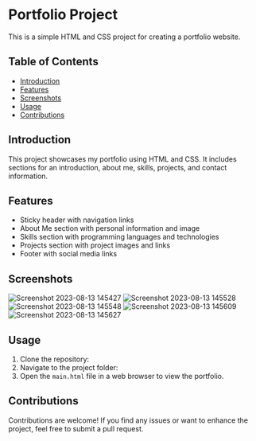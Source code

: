 # Portfolio Project

This is a simple HTML and CSS project for creating a portfolio website.

## Table of Contents

- [Introduction](#introduction)
- [Features](#features)
- [Screenshots](#screenshots)
- [Usage](#usage)
- [Contributions](#contributions)

## Introduction

This project showcases my portfolio using HTML and CSS. It includes sections for an introduction, about me, skills, projects, and contact information.

## Features

- Sticky header with navigation links
- About Me section with personal information and image
- Skills section with programming languages and technologies
- Projects section with project images and links
- Footer with social media links

## Screenshots

![Screenshot 2023-08-13 145427](https://github.com/HasanElfalt/Portfolio/assets/35868106/911cbc68-78a6-466d-b9d2-6ac541ae0651)
![Screenshot 2023-08-13 145528](https://github.com/HasanElfalt/Portfolio/assets/35868106/c34991b6-0c19-420d-95ed-fa679378e4b3)
![Screenshot 2023-08-13 145548](https://github.com/HasanElfalt/Portfolio/assets/35868106/41fceea2-1342-41d3-bc05-b66e4a274a1e)
![Screenshot 2023-08-13 145609](https://github.com/HasanElfalt/Portfolio/assets/35868106/89976564-44ab-433c-b18a-28b2e32e8374)
![Screenshot 2023-08-13 145627](https://github.com/HasanElfalt/Portfolio/assets/35868106/ef4d6ca3-9722-4d20-b63c-8eab511ac997)


## Usage

1. Clone the repository:
2. Navigate to the project folder:
3. Open the `main.html` file in a web browser to view the portfolio.

## Contributions

Contributions are welcome! If you find any issues or want to enhance the project, feel free to submit a pull request.
